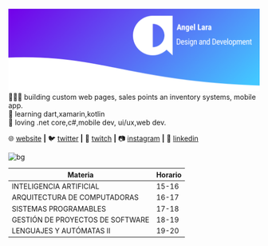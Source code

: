 [![bg][banner]][website]
👨🏼‍💻 building custom web pages, sales points an inventory systems, mobile app. <br />
🧠 learning dart,xamarin,kotlin  <br />
💜 loving .net core,c#,mobile dev, ui/ux,web dev.   <br />

🌐 [website][website] **|** 
🐦 [twitter][twitter] **|** 
🎥 [twitch][twitch] **|** 
📷 [instagram][instagram] **|** 
👔 [linkedin][linkedin]

![bg][stidytext]

|Materia|Horario|
|---|---|
|INTELIGENCIA ARTIFICIAL|15-16|
|ARQUITECTURA DE COMPUTADORAS|16-17|
|SISTEMAS PROGRAMABLES|17-18 |
|GESTIÓN DE PROYECTOS DE SOFTWARE|18-19|
|LENGUAJES Y AUTÓMATAS II|19-20|


[banner]: https://raw.githubusercontent.com/Lithuz/Lithuz/master/banner_gu.png
[stidytext]: https://images.cooltext.com/5465870.png
[website]: https://aldesigndev.com/
[twitter]: https://twitter.com/lithuz
[twitch]: https://twitch.tv/lithuz
[instagram]: https://www.instagram.com/lithuz
[linkedin]: https://www.linkedin.com/in/angel-lara-437b2461
